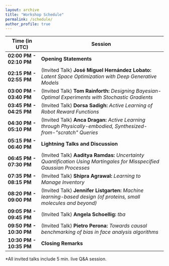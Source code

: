 ```yaml
---
layout: archive
title: "Workshop Schedule"
permalink: /schedule/
author_profile: true
---
```


**Time (in UTC)** | **Session**
------------ | ------------
**02:00 PM - 02:10 PM**  <a ></a> |	**Opening Statements** 
**02:15 PM - 02:55 PM**  <a ></a> |	(Invited Talk) **José Miguel Hernández Lobato:** *Latent Space Optimization with Deep Generative Models*
**03:00 PM - 03:40 PM**  <a ></a> |	(Invited Talk) **Tom Rainforth:** *Designing Bayesian-Optimal Experiments with Stochastic Gradients*
**03:45 PM - 04:25 PM**  <a ></a> |   (Invited Talk) **Dorsa Sadigh:** *Active Learning of Robot Reward Functions*
**04:30 PM - 05:10 PM**  <a ></a> |   (Invited Talk) **Anca Dragan:** *Active Learning through Physically-embodied, Synthesized-from-"scratch" Queries*
**05:15 PM - 06:40 PM**  <a ></a> |	**Lightning Talks and Discussion**
**06:45 PM - 07:30 PM**  <a ></a> |   (Invited Talk) **Aaditya Ramdas:** *Uncertainty Quantification Using Martingales for Misspecified Gaussian Processes*
**07:35 PM - 08:15 PM**  <a ></a> |	(Invited Talk) **Shipra Agrawal:** *Learning to Manage Inventory*
**08:20 PM - 09:00 PM**  <a ></a> |	(Invited Talk) **Jennifer Listgarten:** *Machine learning-based design (of proteins, small molecules and beyond)*
**09:05 PM - 09:45 PM**  <a ></a> |	(Invited Talk) **Angela Schoellig:** *tba*
**09:50 PM - 10:30 PM**  <a ></a> |   (Invited Talk) **Pietro Perona:** *Towards causal benchmarking of bias in face analysis algorithms*
**10:30 PM - 10:35 PM** |	**Closing Remarks**


<!--**Time (in UTC)** | **Session**-->
<!-------------- | -------------->
<!--**02:00 PM - 02:10 PM**  <a target="_blank" href="https://calendar.google.com/event?action=TEMPLATE&amp;tmeid=MzdmOHAxMjE1MDdnaWhzNHNxOWVoZXIyMHMgbHNtdmZrc29uNXI0dG9ob2trMHFwY291MmtAZw&amp;tmsrc=lsmvfkson5r4tohokk0qpcou2k%40group.calendar.google.com"><img border="0" src="https://www.google.com/calendar/images/ext/gc_button1_en.gif"></a> |	**Opening Statements** -->
<!--**02:15 PM - 02:55 PM**  <a target="_blank" href="https://calendar.google.com/event?action=TEMPLATE&amp;tmeid=NDlydm9tdXZyZTE4cG83OG1rNGtmaGk2cDAgbHNtdmZrc29uNXI0dG9ob2trMHFwY291MmtAZw&amp;tmsrc=lsmvfkson5r4tohokk0qpcou2k%40group.calendar.google.com"><img border="0" src="https://www.google.com/calendar/images/ext/gc_button1_en.gif"></a> |	(Invited Talk) **José Miguel Hernández Lobato:** *Latent Space Optimization with Deep Generative Models*-->
<!--**03:00 PM - 03:40 PM**  <a target="_blank" href="https://calendar.google.com/event?action=TEMPLATE&amp;tmeid=Nmk2ZzdpMzRsbmgwZzhjMTIyZGlxY2c4cmwgbHNtdmZrc29uNXI0dG9ob2trMHFwY291MmtAZw&amp;tmsrc=lsmvfkson5r4tohokk0qpcou2k%40group.calendar.google.com"><img border="0" src="https://www.google.com/calendar/images/ext/gc_button1_en.gif"></a> |	(Invited Talk) **Tom Rainforth:** *tba*-->
<!--**03:45 PM - 04:25 PM**  <a target="_blank" href="https://calendar.google.com/event?action=TEMPLATE&amp;tmeid=MzhxdnUxcnIxY3M3Z2ZzdDl1N29ucGMzczkgbHNtdmZrc29uNXI0dG9ob2trMHFwY291MmtAZw&amp;tmsrc=lsmvfkson5r4tohokk0qpcou2k%40group.calendar.google.com"><img border="0" src="https://www.google.com/calendar/images/ext/gc_button1_en.gif"></a> |   (Invited Talk) **Dorsa Sadigh:** *Active Learning of Robot Reward Functions*-->
<!--**04:30 PM - 05:10 PM**  <a target="_blank" href="https://calendar.google.com/event?action=TEMPLATE&amp;tmeid=NWQ5YjJyb3NvbHE5c2ZtZGhlaG1oMmtscTIgbHNtdmZrc29uNXI0dG9ob2trMHFwY291MmtAZw&amp;tmsrc=lsmvfkson5r4tohokk0qpcou2k%40group.calendar.google.com"><img border="0" src="https://www.google.com/calendar/images/ext/gc_button1_en.gif"></a> |   (Invited Talk) **Anca Dragan:** *Active Learning through Physically-embodied, Synthesized-from-"scratch" Queries*-->
<!--**05:15 PM - 06:40 PM**  <a target="_blank" href="https://calendar.google.com/event?action=TEMPLATE&amp;tmeid=NGRhYjluc2xjdTU3Y2h2dG5qMjkyZGswdGMgbHNtdmZrc29uNXI0dG9ob2trMHFwY291MmtAZw&amp;tmsrc=lsmvfkson5r4tohokk0qpcou2k%40group.calendar.google.com"><img border="0" src="https://www.google.com/calendar/images/ext/gc_button1_en.gif"></a> |	**Lightning Talks and Discussion**-->
<!--**06:45 PM - 07:30 PM**  <a target="_blank" href="https://calendar.google.com/event?action=TEMPLATE&amp;tmeid=NGVkZ2kycmJiY2JjMGU3OGgxa3ZzNGlyY2MgbHNtdmZrc29uNXI0dG9ob2trMHFwY291MmtAZw&amp;tmsrc=lsmvfkson5r4tohokk0qpcou2k%40group.calendar.google.com"><img border="0" src="https://www.google.com/calendar/images/ext/gc_button1_en.gif"></a> |   (Invited Talk) **Aaditya Ramdas:** *Uncertainty Quantification Using Martingales for Misspecified Gaussian Processes*-->
<!--**07:35 PM - 08:15 PM**  <a target="_blank" href="https://calendar.google.com/event?action=TEMPLATE&amp;tmeid=NDA2aGVjdDI3NWV2azdlOTR2NmxvNHBsYW0gbHNtdmZrc29uNXI0dG9ob2trMHFwY291MmtAZw&amp;tmsrc=lsmvfkson5r4tohokk0qpcou2k%40group.calendar.google.com"><img border="0" src="https://www.google.com/calendar/images/ext/gc_button1_en.gif"></a> |	(Invited Talk) **Shipra Agrawal:** *Learning to Manage Inventory*-->
<!--**08:20 PM - 09:00 PM**  <a target="_blank" href="https://calendar.google.com/event?action=TEMPLATE&amp;tmeid=NHE4MHIyMzJyc3IzcG5pYjNjNnAyMnY4OTcgbHNtdmZrc29uNXI0dG9ob2trMHFwY291MmtAZw&amp;tmsrc=lsmvfkson5r4tohokk0qpcou2k%40group.calendar.google.com"><img border="0" src="https://www.google.com/calendar/images/ext/gc_button1_en.gif"></a> |	(Invited Talk) **Jennifer Listgarten:** *Machine learning-based design (of proteins, small molecules and beyond)*-->
<!--**09:05 PM - 09:45 PM**  <a target="_blank" href="https://calendar.google.com/event?action=TEMPLATE&amp;tmeid=MjVtOHY0YWxnYWdiNWY3bzFhMjRhNzFpc2sgbHNtdmZrc29uNXI0dG9ob2trMHFwY291MmtAZw&amp;tmsrc=lsmvfkson5r4tohokk0qpcou2k%40group.calendar.google.com"><img border="0" src="https://www.google.com/calendar/images/ext/gc_button1_en.gif"></a> |	(Invited Talk) **Angela Schoellig:** *tba*-->
<!--**09:50 PM - 10:30 PM**  <a target="_blank" href="https://calendar.google.com/event?action=TEMPLATE&amp;tmeid=NDlnOWJ0NGxwYjQ1ZjdyZ25kZ2k1ZmRjcDggbHNtdmZrc29uNXI0dG9ob2trMHFwY291MmtAZw&amp;tmsrc=lsmvfkson5r4tohokk0qpcou2k%40group.calendar.google.com"><img border="0" src="https://www.google.com/calendar/images/ext/gc_button1_en.gif"></a> |   (Invited Talk) **Pietro Perona:** *Towards causal benchmarking of bias in face analysis algorithms*-->
<!--**10:30 PM - 10:35 PM** |	**Closing Remarks**-->


*All invited talks include 5 min. live Q&A session.
